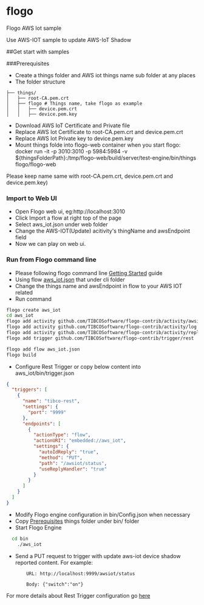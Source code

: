 # flogo
Flogo AWS Iot sample

Use AWS-IOT sample to update AWS-IoT Shadow

##Get start with samples

###Prerequisites

* Create a things folder and AWS iot things name sub folder at any places
* The folder structure
```
├── things/
│   ├── root-CA.pem.crt
│   ├── flogo # Things name, take flogo as example
│   │   ├── device.pem.crt
│   │   ├── device.pem.key
```
* Download AWS IoT Certificate and Private file
* Replace AWS Iot Certificate to root-CA.pem.crt and device.pem.crt
* Replace AWS Iot Private key to device.pem.key
* Mount things folde into flogo-web container when you start flogo:  docker run -it -p 3010:3010  -p 5984:5984 -v ${thingsFolderPath}:/tmp/flogo-web/build/server/test-engine/bin/things flogo/flogo-web

Please keep name same with root-CA.pem.crt, device.pem.crt and device.pem.key)


### Import to Web UI
	
* Open Flogo web ui, eg:http://localhost:3010
* Click Import a flow at right top of the page
* Select aws_iot.json under web folder
* Change the AWS-IOT(Update) acitivity's thingName and awsEndpoint field 
* Now we can play on web ui.


### Run from Flogo command line

* Please following flogo command line [Getting Started](https://github.com/TIBCOSoftware/flogo-cli#getting-started) guide
* Using flow [aws_iot.json](https://github.com/TIBCOSoftware/flogo/blob/master/samples/aws_iot/cli/aws_iot.json) that under cli folder
* Change the things name and awsEndpoint in flow to your AWS IOT related
* Run command

```bash
flogo create aws_iot
cd aws_iot
flogo add activity github.com/TIBCOSoftware/flogo-contrib/activity/awsiot
flogo add activity github.com/TIBCOSoftware/flogo-contrib/activity/log
flogo add activity github.com/TIBCOSoftware/flogo-contrib/activity/reply
flogo add trigger github.com/TIBCOSoftware/flogo-contrib/trigger/rest

flogo add flow aws_iot.json
flogo build

```
	
* Configure Rest Trigger or copy below content into aws_iot/bin/trigger.json

```json
{
  "triggers": [
    {
      "name": "tibco-rest",
      "settings": {
        "port": "9999"
      },
      "endpoints": [
        {
          "actionType": "flow",
          "actionURI": "embedded://aws_iot",
          "settings": {
            "autoIdReply": "true",
            "method": "PUT",
            "path": "/awsiot/status",
            "useReplyHandler": "true"
          }
        }
      ]
    }
  ]
}
```

* Modify Flogo engine configuration in bin/Config.json when necessary
* Copy [Prerequisites](#Prerequisites) things folder under bin/ folder
* Start Flogo Engine 
```bash
  cd bin
	./aws_iot
```
* Send a PUT request to trigger with update aws-iot device shadow reported content.
    For example:
    ```
        URL: http://localhost:9999/awsiot/status
        
        Body: {"switch":"on"} 
    ```


For more details about Rest Trigger configuration go [here](https://github.com/TIBCOSoftware/flogo-contrib/tree/master/trigger/rest#example-configurations)